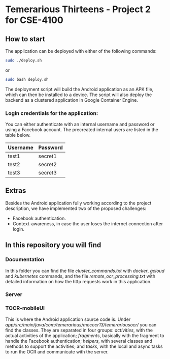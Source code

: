 # Temerarious Thirteens - Project 2 for CSE-4100

## How to start

The application can be deployed with either of the following commands:

```sh
sudo ./deploy.sh
```
or
```sh
sudo bash deploy.sh
```

The deployment script will build the Android application as an APK file, which can then be installed to a device.
The script will also deploy the backend as a clustered application in Google Container Engine.

### Login credentials for the application:

You can either authenticate with an internal username and password or using a Facebook account.
The precreated internal users are listed in the table below.

| Username  | Password  |
|-----------|-----------|
| test1     | secret1   |
| test2     | secret2   |
| test3     | secret3   |

## Extras
Besides the Android application fully working according to the project description, we have implemented two of the proposed challenges:
* Facebook authentication.
* Context-awareness, in case the user loses the internet connection after login.

## In this repository you will find

### Documentation
In this folder you can find the file _cluster_commands.txt_ with *docker*, *gcloud* and *kubernetes* commands, and the file _remote_ocr_processing.txt_ with detailed information on how the http requests work in this application.

### Server


### TOCR-mobileUI
This is where the Android application source code is. Under _app/src/main/java/com/temerarious/mccocr13/temerariousocr/_ you can find the classes. They are separated in four groups: *activities*, with the actual activities of the application; *fragments*, basically with the fragment to handle the Facebook authentication; *helpers*, with several classes and methods to support the activities; and *tasks*, with the local and async tasks to run the OCR and communicate with the server.
